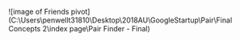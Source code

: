 ![image of Friends pivot] (C:\Users\penwellt31810\Desktop\2018AU\GoogleStartup\Pair\Final Concepts 2\index page\Pair Finder - Final)
